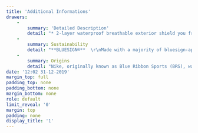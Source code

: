 ```yaml
---
title: 'Additional Informations'
drawers:
    -
        summary: 'Detailed Description'
        detail: "* 2-layer waterproof breathable exterior shield you from icy rain and slush.\r\n* Exterior and interior material have a DWR finish to help keep you dry.\r\n* Removeable insulated hood has a soft faux fur trim diffuses harsh winter winds and zips off when you do not need it.\r\n* 550-fill power duck down provides pillowy insulation.\r\n* Down insulation is Responsible Down Certified, so you can feel good about your down.\r\n* Horizontal baffles create tunnels of warmth that wraparound your body.\r\n* Internal shoulder straps let wear the parka like a pack by slipping your arms out of the sleeves, this lets you ventilate on the go without having to carry the parka.\r\n* Plenty of pocket space to keep small necessities close while dual entry fleece-lined pockets keep hands out from the cold.\r\n* Smooth lining material glides over other fabric for easy layering.\r\n* Soft knit cuffs keep the warm in and the cold out.\r\n* Regular fit wears like an old favourite."
    -
        summary: Sustainability
        detail: "**BLUESIGN®**  \r\nMade with a majority of bluesign-approved fabrics, this product has a reduced environmental footprint. It embodies effective management of chemicals and emissions, efficient water and energy use, care for the health and safety of textile workers and assurance of consumer safety in materials.\r\n\r\n**CERTIFIED RESPONSIBLE DOWN**  \r\nMEC Label sources down for our products from birds that are responsibly raised and cared for, and we prohibit live-plucking and force-feeding. Several brands we carry also follow established standards or have their own traceability programs in place."
    -
        summary: Origins
        detail: "Nike, originally known as Blue Ribbon Sports (BRS), was founded by University of Oregon track athlete Phil Knight and his coach, Bill Bowerman, on January 25, 1964.[10] The company initially operated in Eugene[11] as a distributor for Japanese shoe maker Onitsuka Tiger, making most sales at track meets out of Knight's automobile.[12]\r\n\r\nAccording to Otis Davis, a student athlete whom Bowerman coached at the University of Oregon, who later went on to win two gold medals at the 1960 Summer Olympics, Bowerman made the first pair of Nike shoes for him, contradicting a claim that they were made for Phil Knight. Says Davis, \"I told Tom Brokaw that I was the first. I don't care what all the billionaires say. Bill Bowerman made the first pair of shoes for me. People don't believe me. In fact, I didn't like the way they felt on my feet. There was no support and they were too tight. But I saw Bowerman made them from the waffle iron, and they were mine\".[13]"
date: '12:02 31-12-2019'
margin_top: full
padding_top: none
padding_bottom: none
margin_bottom: none
role: default
limit_reveal: '0'
margin: top
padding: none
display_title: '1'
---
```



